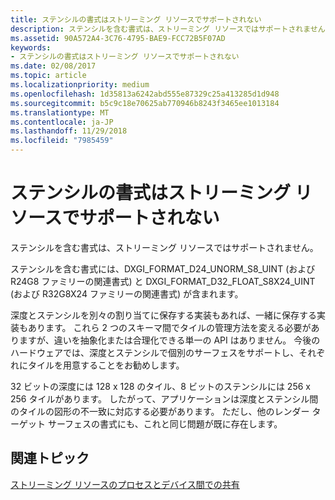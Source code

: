 ```yaml
---
title: ステンシルの書式はストリーミング リソースでサポートされない
description: ステンシルを含む書式は、ストリーミング リソースではサポートされません。
ms.assetid: 90A572A4-3C76-4795-BAE9-FCC72B5F07AD
keywords:
- ステンシルの書式はストリーミング リソースでサポートされない
ms.date: 02/08/2017
ms.topic: article
ms.localizationpriority: medium
ms.openlocfilehash: 1d35813a6242abd555e87329c25a413285d1d948
ms.sourcegitcommit: b5c9c18e70625ab770946b8243f3465ee1013184
ms.translationtype: MT
ms.contentlocale: ja-JP
ms.lasthandoff: 11/29/2018
ms.locfileid: "7985459"
---
```

# <a name="stencil-formats-not-supported-with-streaming-resources"></a>ステンシルの書式はストリーミング リソースでサポートされない


ステンシルを含む書式は、ストリーミング リソースではサポートされません。

ステンシルを含む書式には、DXGI\_FORMAT\_D24\_UNORM\_S8\_UINT (および R24G8 ファミリーの関連書式) と DXGI\_FORMAT\_D32\_FLOAT\_S8X24\_UINT (および R32G8X24 ファミリーの関連書式) が含まれます。

深度とステンシルを別々の割り当てに保存する実装もあれば、一緒に保存する実装もあります。 これら 2 つのスキーマ間でタイルの管理方法を変える必要がありますが、違いを抽象化または合理化できる単一の API はありません。 今後のハードウェアでは、深度とステンシルで個別のサーフェスをサポートし、それぞれにタイルを用意することをお勧めします。

32 ビットの深度には 128 x 128 のタイル、8 ビットのステンシルには 256 x 256 タイルがあります。 したがって、アプリケーションは深度とステンシル間のタイルの図形の不一致に対応する必要があります。 ただし、他のレンダー ターゲット サーフェスの書式にも、これと同じ問題が既に存在します。

## <a name="span-idrelated-topicsspanrelated-topics"></a><span id="related-topics"></span>関連トピック


[ストリーミング リソースのプロセスとデバイス間での共有](streaming-resource-cross-process-and-device-sharing.md)

 

 




